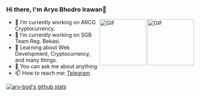 ### Hi there, I'm Aryo Bhodro Irawan👋

<img align="right" alt="GIF" height="125px" src="https://media0.giphy.com/media/Tk80oT8vrGZiH8Uq1u/giphy.gif" />
<img align="right" alt="GIF" height="125px" src="https://media2.giphy.com/media/KztT2c4u8mYYUiMKdJ/giphy.gif" />

- 🔭 I’m currently working on ARCG Cryptocurrency.
- 🌱 I’m currently working on SGB Team Reg. Bekasi.
- 📌 Learning about Web Development, Cryptocurrency, and many things.
- 💬 You can ask me about anything
- 📫 How to reach me: [Telegram](https://t.me/ary_bod)

[![ary-bod's github stats](https://github-readme-stats.vercel.app/api?username=ary-bod&title_color=333&text_color=777&show_icons=true&icon_color=333&hide_border=true)](https://github.com/ary-bod)

